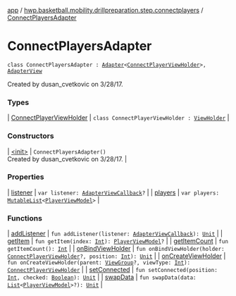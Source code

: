 [app](../../index.md) / [hwp.basketball.mobility.drillpreparation.step.connectplayers](../index.md) / [ConnectPlayersAdapter](.)

# ConnectPlayersAdapter

`class ConnectPlayersAdapter : `[`Adapter`](https://developer.android.com/reference/android/support/v7/widget/RecyclerView/Adapter.html)`<`[`ConnectPlayerViewHolder`](-connect-player-view-holder/index.md)`>, `[`AdapterView`](../-connect-players-contract/-adapter-view/index.md)

Created by dusan_cvetkovic on 3/28/17.

### Types

| [ConnectPlayerViewHolder](-connect-player-view-holder/index.md) | `class ConnectPlayerViewHolder : `[`ViewHolder`](https://developer.android.com/reference/android/support/v7/widget/RecyclerView/ViewHolder.html) |

### Constructors

| [&lt;init&gt;](-init-.md) | `ConnectPlayersAdapter()`<br>Created by dusan_cvetkovic on 3/28/17. |

### Properties

| [listener](listener.md) | `var listener: `[`AdapterViewCallback`](../-connect-players-contract/-adapter-view-callback/index.md)`?` |
| [players](players.md) | `var players: `[`MutableList`](https://kotlinlang.org/api/latest/jvm/stdlib/kotlin.collections/-mutable-list/index.html)`<`[`PlayerViewModel`](../../hwp.basketball.mobility.entitiy.player/-player-view-model/index.md)`>` |

### Functions

| [addListener](add-listener.md) | `fun addListener(listener: `[`AdapterViewCallback`](../-connect-players-contract/-adapter-view-callback/index.md)`): `[`Unit`](https://kotlinlang.org/api/latest/jvm/stdlib/kotlin/-unit/index.html) |
| [getItem](get-item.md) | `fun getItem(index: `[`Int`](https://kotlinlang.org/api/latest/jvm/stdlib/kotlin/-int/index.html)`): `[`PlayerViewModel`](../../hwp.basketball.mobility.entitiy.player/-player-view-model/index.md)`?` |
| [getItemCount](get-item-count.md) | `fun getItemCount(): `[`Int`](https://kotlinlang.org/api/latest/jvm/stdlib/kotlin/-int/index.html) |
| [onBindViewHolder](on-bind-view-holder.md) | `fun onBindViewHolder(holder: `[`ConnectPlayerViewHolder`](-connect-player-view-holder/index.md)`?, position: `[`Int`](https://kotlinlang.org/api/latest/jvm/stdlib/kotlin/-int/index.html)`): `[`Unit`](https://kotlinlang.org/api/latest/jvm/stdlib/kotlin/-unit/index.html) |
| [onCreateViewHolder](on-create-view-holder.md) | `fun onCreateViewHolder(parent: `[`ViewGroup`](https://developer.android.com/reference/android/view/ViewGroup.html)`?, viewType: `[`Int`](https://kotlinlang.org/api/latest/jvm/stdlib/kotlin/-int/index.html)`): `[`ConnectPlayerViewHolder`](-connect-player-view-holder/index.md) |
| [setConnected](set-connected.md) | `fun setConnected(position: `[`Int`](https://kotlinlang.org/api/latest/jvm/stdlib/kotlin/-int/index.html)`, checked: `[`Boolean`](https://kotlinlang.org/api/latest/jvm/stdlib/kotlin/-boolean/index.html)`): `[`Unit`](https://kotlinlang.org/api/latest/jvm/stdlib/kotlin/-unit/index.html) |
| [swapData](swap-data.md) | `fun swapData(data: `[`List`](https://kotlinlang.org/api/latest/jvm/stdlib/kotlin.collections/-list/index.html)`<`[`PlayerViewModel`](../../hwp.basketball.mobility.entitiy.player/-player-view-model/index.md)`>?): `[`Unit`](https://kotlinlang.org/api/latest/jvm/stdlib/kotlin/-unit/index.html) |

